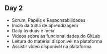 ## Day 2
- Scrum, Papéis e Responsabilidades
- Inicio da trilha de aprendizagem 
- Daily às duas e meia
- Vídeos sobre as funcionalidades do GitLab
- Leitura do matérial disponivél na plataforma 
- Assistir vídeo disponivél na plataforma